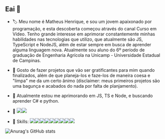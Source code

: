 ## Eai 👋

<!--
**MathHenr/MathHenr** is a ✨ _special_ ✨ repository because its `README.md` (this file) appears on your GitHub profile.

Here are some ideas to get you started:
- 😄 Pronouns: ...
- ⚡ Fun fact: ...

-->
- 🏷 Meu nome é Matheus Henrique, e sou um jovem apaixonado por programação, e esta descoberta começou através do canal Curso em Vídeo. Tenho grande interesse em aprimorar constantemente minhas habilidades nas tecnologias que utilizo, que atualmente são JS, TypeScript e NodeJS, além de estar sempre em busca de aprender alguma linguagem nova. Atualmente sou aluno do 6º período de graduação de Engenharia Agrícola na Unicamp - Universidade Estadual de Campinas.

- 🔭 Gosto de fazer projetos que vão ser gratificantes para mim quando finalizados, além de que planeja-los e faze-los de maneira coesa e "limpa" me da um certo ânimo (disclaimer: meus primeiros projetos são uma bagunça e acabados do nada por falta de planjamento).

- 📘 Atualmente estou me aprimorando em JS, TS e Node, e buscando aprender C# e python.

- 📱 [<img src="https://img.shields.io/badge/LinkedIn-0077B5?style=for-the-badge&logo=linkedin&logoColor=white">](https://www.linkedin.com/in/matheus-henrique-sobrinho-987831188/)<img src="https://img.shields.io/badge/Gmail-D14836?style=for-the-badge&logo=gmail&logoColor=white">

- 🚀 Skills: <img src="https://img.shields.io/badge/JavaScript-F7DF1E?style=for-the-badge&logo=javascript&logoColor=black"><img src="https://img.shields.io/badge/HTML5-E34F26?style=for-the-badge&logo=html5&logoColor=white"><img src="https://img.shields.io/badge/CSS3-1572B6?style=for-the-badge&logo=css3&logoColor=white"><img src="https://img.shields.io/badge/TypeScript-007ACC?style=for-the-badge&logo=typescript&logoColor=white"><img src="https://img.shields.io/badge/React-20232A?style=for-the-badge&logo=react&logoColor=61DAFB"><img src="https://img.shields.io/badge/Tailwind_CSS-38B2AC?style=for-the-badge&logo=tailwind-css&logoColor=white"><img src="https://img.shields.io/badge/Udemy-EC5252?style=for-the-badge&logo=Udemy&logoColor=white"><img src="https://img.shields.io/badge/Khan%20Academy-14BF96?style=for-the-badge&logo=Khan%20Academy&logoColor=white"><img src="https://img.shields.io/badge/MDN_Web_Docs-black?style=for-the-badge&logo=mdnwebdocs&logoColor=white">


![Anurag's GitHub stats](https://github-readme-stats.vercel.app/api?username=MathHenr&show_icons=true)

